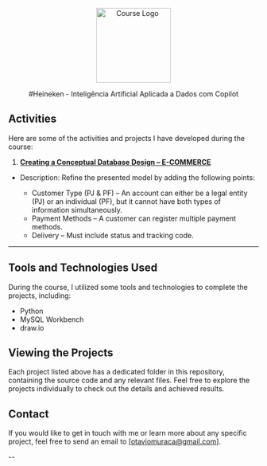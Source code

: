 <!-- Start of Course Logo Section -->
<p align="center">
  <img src="https://assets.dio.me/YZTEMIvMzvXw41dq2q3AAC-Kc0f_afWxFRJ7szLIVbE/f:webp/h:120/q:80/L3RyYWNrcy80MTI1NTBkYy03ZjA4LTRmNDgtYTMxMi1jOThjZDVlMTlmMGUucG5n" alt="Course Logo" width=150>
</p>
<!-- End of Course Logo Section -->
<p align="center">
#Heineken - Inteligência Artificial Aplicada a Dados com Copilot
</p>


## Activities

Here are some of the activities and projects I have developed during the course:

1. **[Creating a Conceptual Database Design – E-COMMERCE](https://github.com/otaviomuraca/bootcamp-dio/blob/main/heineken/Creating%20a%20Conceptual%20Database%20Design%20%E2%80%93%20E-COMMERCE/readme.md)**
- Description: Refine the presented model by adding the following points:

  - Customer Type (PJ & PF) – An account can either be a legal entity (PJ) or an individual (PF), but it cannot have both types of information simultaneously.
  - Payment Methods – A customer can register multiple payment methods.
  - Delivery – Must include status and tracking code.

---
## Tools and Technologies Used

During the course, I utilized some tools and technologies to complete the projects, including:

- Python
- MySQL Workbench
- draw.io

## Viewing the Projects

Each project listed above has a dedicated folder in this repository, containing the source code and any relevant files. Feel free to explore the projects individually to check out the details and achieved results.

## Contact

If you would like to get in touch with me or learn more about any specific project, feel free to send an email to [otaviomuraca@gmail.com].

--
